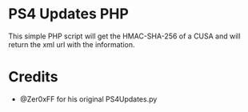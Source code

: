 # PS4 Updates PHP
This simple PHP script will get the HMAC-SHA-256 of a CUSA and will return the xml url with the information.

# Credits

- @Zer0xFF for his original PS4Updates.py

